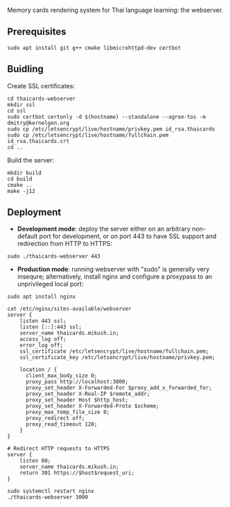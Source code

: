 Memory cards rendering system for Thai language learning: the webserver.

## Prerequisites

```
sudo apt install git g++ cmake libmicrohttpd-dev certbot
```

## Buidling

Create SSL certificates:

```
cd thaicards-webserver
mkdir ssl
cd ssl
sudo certbot certonly -d $(hostname) --standalone --agree-tos -m dmitry@kernelgen.org
sudo cp /etc/letsencrypt/live/hostname/privkey.pem id_rsa.thaicards
sudo cp /etc/letsencrypt/live/hostname/fullchain.pem id_rsa.thaicards.crt
cd ..
```

Build the server:

```
mkdir build
cd build
cmake ..
make -j12
```

## Deployment

* **Development mode**: deploy the server either on an arbitrary non-default port for development, or on port 443 to have SSL support and redirection from HTTP to HTTPS:

```
sudo ./thaicards-webserver 443
```

* **Production mode**: running webserver with "sudo" is generally very insequre; alternatively, install nginx and configure a proxypass to an unprivileged  local port:

```
sudo apt install nginx
```

```
cat /etc/nginx/sites-available/webserver
server {
    listen 443 ssl;
    listen [::]:443 ssl;
    server_name thaicards.mikush.in;
    access_log off;
    error_log off;
    ssl_certificate /etc/letsencrypt/live/hostname/fullchain.pem;
    ssl_certificate_key /etc/letsencrypt/live/hostname/privkey.pem;

    location / {
      client_max_body_size 0;
      proxy_pass http://localhost:3000;
      proxy_set_header X-Forwarded-For $proxy_add_x_forwarded_for;
      proxy_set_header X-Real-IP $remote_addr;
      proxy_set_header Host $http_host;
      proxy_set_header X-Forwarded-Proto $scheme;
      proxy_max_temp_file_size 0;
      proxy_redirect off;
      proxy_read_timeout 120;
    }
}

# Redirect HTTP requests to HTTPS
server {
    listen 80;
    server_name thaicards.mikush.in;
    return 301 https://$host$request_uri;
}
```

```
sudo systemctl restart nginx
./thaicards-webserver 3000
```


